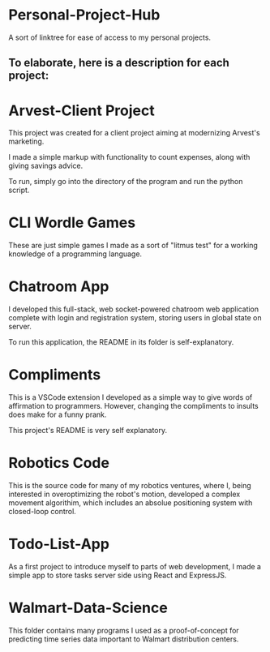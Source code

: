 # Personal-Project-Hub
 A sort of linktree for ease of access to my personal projects.


## To elaborate, here is a description for each project:
# Arvest-Client Project
This project was created for a client project aiming at modernizing Arvest's marketing.

I made a simple markup with functionality to count expenses, along with giving savings advice.

To run, simply go into the directory of the program and run the python script.
# CLI Wordle Games
These are just simple games I made as a sort of "litmus test" for a working knowledge of a programming language. 

# Chatroom App
I developed this full-stack, web socket-powered chatroom web application complete with login and registration system, storing users in global state on server.

To run this application, the README in its folder is self-explanatory.

# Compliments
This is a VSCode extension I developed as a simple way to give words of affirmation to programmers. However, changing the compliments to insults does make for a funny prank.

This project's README is very self explanatory.

# Robotics Code
This is the source code for many of my robotics ventures, where I, being interested in overoptimizing the robot's motion, developed a complex movement algorithim, which includes an absolue positioning system with closed-loop control.

# Todo-List-App
As a first project to introduce myself to parts of web development, I made a simple app to store tasks server side using React and ExpressJS.

# Walmart-Data-Science
This folder contains many programs I used as a proof-of-concept for predicting time series data important to Walmart distribution centers. 
